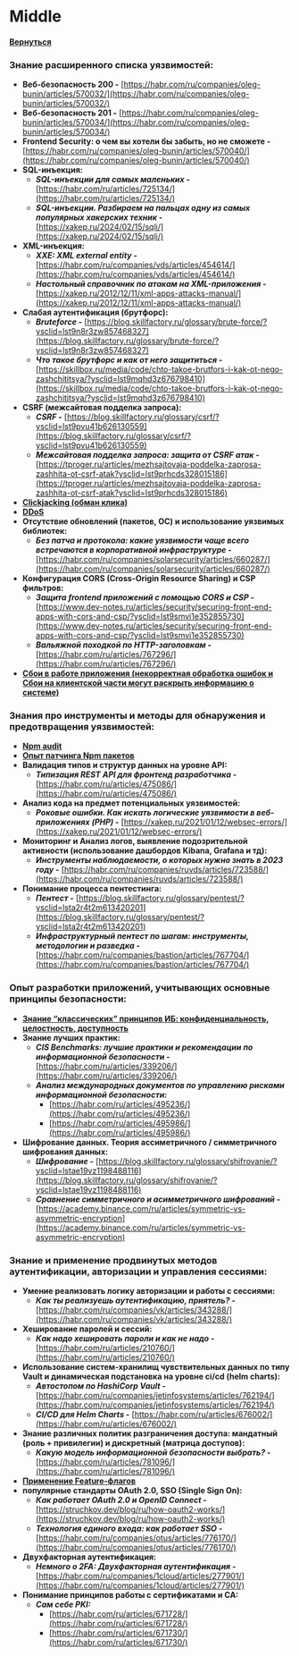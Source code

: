 # Middle

#### [Вернуться](../SECURITY.md)

### **Знание расширенного списка уязвимостей:**

- **Веб-безопасность 200 -** [https://habr.com/ru/companies/oleg-bunin/articles/570032/](https://habr.com/ru/companies/oleg-bunin/articles/570032/)
- **Веб-безопасность 201 -** [https://habr.com/ru/companies/oleg-bunin/articles/570034/](https://habr.com/ru/companies/oleg-bunin/articles/570034/)
- **Frontend Security: о чем вы хотели бы забыть, но не сможете -** [https://habr.com/ru/companies/oleg-bunin/articles/570040/](https://habr.com/ru/companies/oleg-bunin/articles/570040/)
- **SQL-инъекция:**
  - **_SQL-инъекции для самых маленьких -_** [https://habr.com/ru/articles/725134/](https://habr.com/ru/articles/725134/)
  - **_SQL-инъекции. Разбираем на пальцах одну из самых популярных хакерских техник -_** [https://xakep.ru/2024/02/15/sqli/](https://xakep.ru/2024/02/15/sqli/)
- **XML-инъекция:**
  - **_XXE: XML external entity -_** [https://habr.com/ru/companies/vds/articles/454614/](https://habr.com/ru/companies/vds/articles/454614/)
  - **_Настольный справочник по атакам на XML-приложения -_** [https://xakep.ru/2012/12/11/xml-apps-attacks-manual/](https://xakep.ru/2012/12/11/xml-apps-attacks-manual/)
- **Слабая аутентификация (брутфорс):**
  - **_Bruteforce -_** [https://blog.skillfactory.ru/glossary/brute-force/?ysclid=lst9n8r3zw857468327](https://blog.skillfactory.ru/glossary/brute-force/?ysclid=lst9n8r3zw857468327)
  - **_Что такое брутфорс и как от него защититься -_** [https://skillbox.ru/media/code/chto-takoe-brutfors-i-kak-ot-nego-zashchititsya/?ysclid=lst9mqhd3z676798410](https://skillbox.ru/media/code/chto-takoe-brutfors-i-kak-ot-nego-zashchititsya/?ysclid=lst9mqhd3z676798410)
- **CSRF (межсайтовая подделка запроса):**
  - **_CSRF -_** [https://blog.skillfactory.ru/glossary/csrf/?ysclid=lst9pvu41b626130559](https://blog.skillfactory.ru/glossary/csrf/?ysclid=lst9pvu41b626130559)
  - **_Межсайтовая подделка запроса: защита от CSRF атак -_** [https://tproger.ru/articles/mezhsajtovaja-poddelka-zaprosa-zashhita-ot-csrf-atak?ysclid=lst9prhcds328015186](https://tproger.ru/articles/mezhsajtovaja-poddelka-zaprosa-zashhita-ot-csrf-atak?ysclid=lst9prhcds328015186)
- [**Clickjacking (обман клика)**](https://learn.javascript.ru/clickjacking?ysclid=lst9r7kuo0533563013)
- [**DDoS**](https://habr.com/ru/companies/x-com/articles/761036/)
- **Отсутствие обновлений (пакетов, ОС) и использование уязвимых библиотек:**
  - **_Без патча и протокола: какие уязвимости чаще всего встречаются в корпоративной инфраструктуре -_** [https://habr.com/ru/companies/solarsecurity/articles/660287/](https://habr.com/ru/companies/solarsecurity/articles/660287/)
- **Конфигурация CORS (Cross-Origin Resource Sharing) и CSP фильтров:**
  - **_Защита frontend приложений с помощью CORS и CSP -_** [https://www.dev-notes.ru/articles/security/securing-front-end-apps-with-cors-and-csp/?ysclid=lst9smvi1e352855730](https://www.dev-notes.ru/articles/security/securing-front-end-apps-with-cors-and-csp/?ysclid=lst9smvi1e352855730)
  - **_Вальяжной походкой по HTTP-заголовкам -_** [https://habr.com/ru/articles/767296/](https://habr.com/ru/articles/767296/)
- [**Сбои в работе приложения (некорректная обработка ошибок и Сбои на клиентской части могут раскрыть информацию о системе)**](https://www.anti-malware.ru/threats/software-failures)

### Знания про инструменты и методы для обнаружения и предотвращения уязвимостей:

- [**Npm audit**](https://habr.com/ru/companies/domclick/articles/518502/)
- [**Опыт патчинга Npm пакетов**](https://www.mariokandut.com/how-to-patch-an-npm-dependency/)
- **Валидация типов и структур данных на уровне API:**
  - **_Типизация REST API для фронтенд разработчика -_** [https://habr.com/ru/articles/475086/](https://habr.com/ru/articles/475086/)
- **Анализ кода на предмет потенциальных уязвимостей:**
  - **_Роковые ошибки. Как искать логические уязвимости в веб-приложениях (PHP) -_** [https://xakep.ru/2021/01/12/websec-errors/](https://xakep.ru/2021/01/12/websec-errors/)
- **Мониторинг и Анализ логов, выявление подозрительной активности (использование дашбордов Kibana, Grafana и тд):**
  - **_Инструменты наблюдаемости, о которых нужно знать в 2023 году -_** [https://habr.com/ru/companies/ruvds/articles/723588/](https://habr.com/ru/companies/ruvds/articles/723588/)
- **Понимание процесса пентестинга:**
  - **_Пентест -_** [https://blog.skillfactory.ru/glossary/pentest/?ysclid=lsta2r4t2m613420201](https://blog.skillfactory.ru/glossary/pentest/?ysclid=lsta2r4t2m613420201)
  - **_Инфраструктурный пентест по шагам: инструменты, методологии и разведка -_** [https://habr.com/ru/companies/bastion/articles/767704/](https://habr.com/ru/companies/bastion/articles/767704/)

### Опыт разработки приложений, учитывающих основные принципы безопасности:

- [**Знание “классических” принципов ИБ: конфиденциальность, целостность, доступность**](https://studfile.net/preview/7009458/page:13/)
- **Знание лучших практик:**
  - **_CIS Benchmarks: лучшие практики и рекомендации по информационной безопасности -_** [https://habr.com/ru/articles/339206/](https://habr.com/ru/articles/339206/)
  - **_Анализ международных документов по управлению рисками информационной безопасности:_**
    - [https://habr.com/ru/articles/495236/](https://habr.com/ru/articles/495236/)
    - [https://habr.com/ru/articles/495986/](https://habr.com/ru/articles/495986/)
- **Шифрование данных. Теория ассиметричного / симметричного шифрования данных:**
  - **_Шифрование -_** [https://blog.skillfactory.ru/glossary/shifrovanie/?ysclid=lstae19vz1198488116](https://blog.skillfactory.ru/glossary/shifrovanie/?ysclid=lstae19vz1198488116)
  - **_Сравнение симметричного и асимметричного шифрований -_** [https://academy.binance.com/ru/articles/symmetric-vs-asymmetric-encryption](https://academy.binance.com/ru/articles/symmetric-vs-asymmetric-encryption)

### Знание и применение продвинутых методов аутентификации, авторизации и управления сессиями:

- **Умение реализовать логику авторизации и работы с сессиями:**
  - **_Как ты реализуешь аутентификацию, приятель? -_** [https://habr.com/ru/companies/vk/articles/343288/](https://habr.com/ru/companies/vk/articles/343288/)
- **Хеширование паролей и сессий:**
  - **_Как надо хешировать пароли и как не надо -_** [https://habr.com/ru/articles/210760/](https://habr.com/ru/articles/210760/)
- **Использование систем-хранилищ чувствительных данных по типу Vault и динамическая подстановка на уровне ci/cd (helm charts):**
  - **_Автостопом по HashiCorp Vault -_** [https://habr.com/ru/companies/jetinfosystems/articles/762194/](https://habr.com/ru/companies/jetinfosystems/articles/762194/)
  - **_CI/CD для Helm Charts -_** [https://habr.com/ru/articles/676002/](https://habr.com/ru/articles/676002/)
- **Знание различных политик разграничения доступа: мандатный (роль + привилегии) и дискретный (матрица доступов):**
  - **_Какую модель информационной безопасности выбрать? -_** [https://habr.com/ru/articles/781096/](https://habr.com/ru/articles/781096/)
- [**Применение Feature-флагов**](https://www.notion.so/Level-2-c674940fd2b54755bcbaefdf67f9e79a?pvs=21)
- **популярные стандарты OAuth 2.0, SSO (Single Sign On):**
  - **_Как работает OAuth 2.0 и OpenID Connect -_** [https://struchkov.dev/blog/ru/how-oauth2-works/](https://struchkov.dev/blog/ru/how-oauth2-works/)
  - **_Технология единого входа: как работает SSO -_** [https://habr.com/ru/companies/otus/articles/776170/](https://habr.com/ru/companies/otus/articles/776170/)
- **Двухфакторная аутентификация:**
  - **_Немного о 2FA: Двухфакторная аутентификация -_** [https://habr.com/ru/companies/1cloud/articles/277901/](https://habr.com/ru/companies/1cloud/articles/277901/)
- **Понимание принципов работы с сертификатами и CA:**
  - **_Сам себе PKI:_**
    - [https://habr.com/ru/articles/671728/](https://habr.com/ru/articles/671728/)
    - [https://habr.com/ru/articles/671730/](https://habr.com/ru/articles/671730/)

